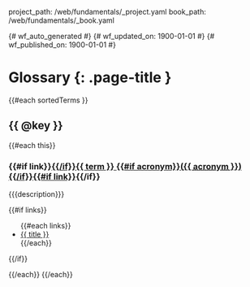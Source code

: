 project_path: /web/fundamentals/_project.yaml
book_path: /web/fundamentals/_book.yaml

{# wf_auto_generated #}
{# wf_updated_on: 1900-01-01 #}
{# wf_published_on: 1900-01-01 #}

# Glossary {: .page-title }

{{#each sortedTerms }}
## {{ @key }}

{{#each this}}

### {{#if link}}<a href="{{ link }}">{{/if}}{{ term }} {{#if acronym}}(<abbr title="{{ term }}">{{ acronym }}</abbr>){{/if}}{{#if link}}</a>{{/if}}

{{{description}}}

{{#if links}}
<ul>
{{#each links}}
<li><a href="{{ link }}">{{ title }}</a></li>
{{/each}}
</ul>
{{/if}}

{{/each}}
{{/each}}
